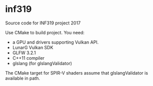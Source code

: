 # inf319

Source code for INF319 project 2017

Use CMake to build project.
You need:
- a GPU and drivers supporting Vulkan API.
- LunarG Vulkan SDK
- GLFW 3.2.1
- C++11 compiler
- glslang (for glslangValidator)

The CMake target for SPIR-V shaders assume that glslangValidator is available in path.
